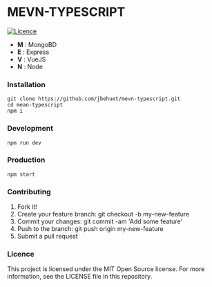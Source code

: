 # MEVN-TYPESCRIPT

[![Licence](https://img.shields.io/badge/licence-MIT-blue.svg?maxAge=2592000)](https://github.com/jbehuet/mean-typescript/blob/master/LICENCE)

* **M** : MongoBD
* **E** : Express
* **V** : VueJS
* **N** : Node

### Installation

```
git clone https://github.com/jbehuet/mevn-typescript.git   
cd mean-typescript
npm i
```

### Development

`npm run dev`

### Production

`npm start`

### Contributing

1. Fork it!
2. Create your feature branch: git checkout -b my-new-feature
3. Commit your changes: git commit -am 'Add some feature'
4. Push to the branch: git push origin my-new-feature
5. Submit a pull request

### Licence

This project is licensed under the MIT Open Source license. For more information, see the LICENSE file in this repository.
